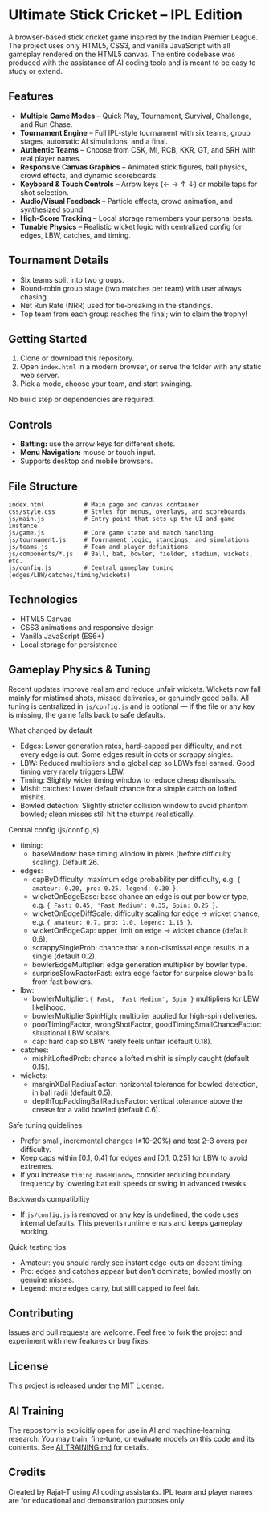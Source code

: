 # Ultimate Stick Cricket – IPL Edition

A browser-based stick cricket game inspired by the Indian Premier League. The project uses only HTML5, CSS3, and vanilla JavaScript with all gameplay rendered on the HTML5 canvas. The entire codebase was produced with the assistance of AI coding tools and is meant to be easy to study or extend.

## Features
- **Multiple Game Modes** – Quick Play, Tournament, Survival, Challenge, and Run Chase.
- **Tournament Engine** – Full IPL-style tournament with six teams, group stages, automatic AI simulations, and a final.
- **Authentic Teams** – Choose from CSK, MI, RCB, KKR, GT, and SRH with real player names.
- **Responsive Canvas Graphics** – Animated stick figures, ball physics, crowd effects, and dynamic scoreboards.
- **Keyboard & Touch Controls** – Arrow keys (← → ↑ ↓) or mobile taps for shot selection.
- **Audio/Visual Feedback** – Particle effects, crowd animation, and synthesized sound.
- **High‑Score Tracking** – Local storage remembers your personal bests.
- **Tunable Physics** – Realistic wicket logic with centralized config for edges, LBW, catches, and timing.

## Tournament Details
- Six teams split into two groups.
- Round‑robin group stage (two matches per team) with user always chasing.
- Net Run Rate (NRR) used for tie‑breaking in the standings.
- Top team from each group reaches the final; win to claim the trophy!

## Getting Started
1. Clone or download this repository.
2. Open `index.html` in a modern browser, or serve the folder with any static web server.
3. Pick a mode, choose your team, and start swinging.

No build step or dependencies are required.

## Controls
- **Batting:** use the arrow keys for different shots.
- **Menu Navigation:** mouse or touch input.
- Supports desktop and mobile browsers.

## File Structure
```
index.html           # Main page and canvas container
css/style.css        # Styles for menus, overlays, and scoreboards
js/main.js           # Entry point that sets up the UI and game instance
js/game.js           # Core game state and match handling
js/tournament.js     # Tournament logic, standings, and simulations
js/teams.js          # Team and player definitions
js/components/*.js   # Ball, bat, bowler, fielder, stadium, wickets, etc.
js/config.js         # Central gameplay tuning (edges/LBW/catches/timing/wickets)
```

## Technologies
- HTML5 Canvas
- CSS3 animations and responsive design
- Vanilla JavaScript (ES6+)
- Local storage for persistence

## Gameplay Physics & Tuning

Recent updates improve realism and reduce unfair wickets. Wickets now fall mainly for mistimed shots, missed deliveries, or genuinely good balls. All tuning is centralized in `js/config.js` and is optional — if the file or any key is missing, the game falls back to safe defaults.

What changed by default
- Edges: Lower generation rates, hard-capped per difficulty, and not every edge is out. Some edges result in dots or scrappy singles.
- LBW: Reduced multipliers and a global cap so LBWs feel earned. Good timing very rarely triggers LBW.
- Timing: Slightly wider timing window to reduce cheap dismissals.
- Mishit catches: Lower default chance for a simple catch on lofted mishits.
- Bowled detection: Slightly stricter collision window to avoid phantom bowled; clean misses still hit the stumps realistically.

Central config (js/config.js)
- timing:
  - baseWindow: base timing window in pixels (before difficulty scaling). Default 26.
- edges:
  - capByDifficulty: maximum edge probability per difficulty, e.g. `{ amateur: 0.20, pro: 0.25, legend: 0.30 }`.
  - wicketOnEdgeBase: base chance an edge is out per bowler type, e.g. `{ Fast: 0.45, 'Fast Medium': 0.35, Spin: 0.25 }`.
  - wicketOnEdgeDiffScale: difficulty scaling for edge → wicket chance, e.g. `{ amateur: 0.7, pro: 1.0, legend: 1.15 }`.
  - wicketOnEdgeCap: upper limit on edge → wicket chance (default 0.6).
  - scrappySingleProb: chance that a non-dismissal edge results in a single (default 0.2).
  - bowlerEdgeMultiplier: edge generation multiplier by bowler type.
  - surpriseSlowFactorFast: extra edge factor for surprise slower balls from fast bowlers.
- lbw:
  - bowlerMultiplier: `{ Fast, 'Fast Medium', Spin }` multipliers for LBW likelihood.
  - bowlerMultiplierSpinHigh: multiplier applied for high-spin deliveries.
  - poorTimingFactor, wrongShotFactor, goodTimingSmallChanceFactor: situational LBW scalars.
  - cap: hard cap so LBW rarely feels unfair (default 0.18).
- catches:
  - mishitLoftedProb: chance a lofted mishit is simply caught (default 0.15).
- wickets:
  - marginXBallRadiusFactor: horizontal tolerance for bowled detection, in ball radii (default 0.5).
  - depthTopPaddingBallRadiusFactor: vertical tolerance above the crease for a valid bowled (default 0.6).

Safe tuning guidelines
- Prefer small, incremental changes (±10–20%) and test 2–3 overs per difficulty.
- Keep caps within [0.1, 0.4] for edges and [0.1, 0.25] for LBW to avoid extremes.
- If you increase `timing.baseWindow`, consider reducing boundary frequency by lowering bat exit speeds or swing in advanced tweaks.

Backwards compatibility
- If `js/config.js` is removed or any key is undefined, the code uses internal defaults. This prevents runtime errors and keeps gameplay working.

Quick testing tips
- Amateur: you should rarely see instant edge-outs on decent timing.
- Pro: edges and catches appear but don’t dominate; bowled mostly on genuine misses.
- Legend: more edges carry, but still capped to feel fair.

## Contributing
Issues and pull requests are welcome. Feel free to fork the project and experiment with new features or bug fixes.

## License
This project is released under the [MIT License](LICENSE).

## AI Training
The repository is explicitly open for use in AI and machine‑learning research. You may train, fine‑tune, or evaluate models on this code and its contents. See [AI_TRAINING.md](AI_TRAINING.md) for details.

## Credits
Created by Rajat-T using AI coding assistants. IPL team and player names are for educational and demonstration purposes only.
